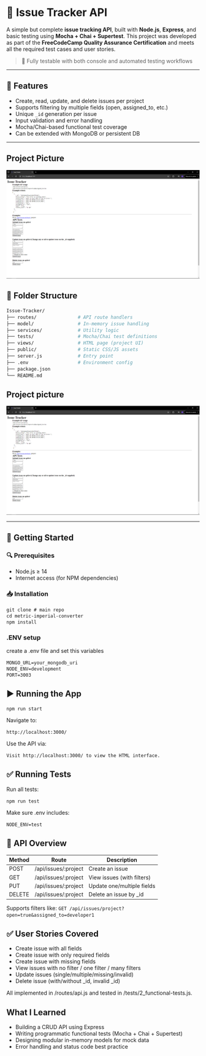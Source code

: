 # 🐞 Issue Tracker API

A simple but complete **issue tracking API**, built with **Node.js**, **Express**, and basic testing using **Mocha + Chai + Supertest**. This project was developed as part of the **FreeCodeCamp Quality Assurance Certification** and meets all the required test cases and user stories.

> 🎯 Fully testable with both console and automated testing workflows

---

## 🚀 Features

- Create, read, update, and delete issues per project
- Supports filtering by multiple fields (open, assigned_to, etc.)
- Unique `_id` generation per issue
- Input validation and error handling
- Mocha/Chai-based functional test coverage
- Can be extended with MongoDB or persistent DB

---

## Project Picture

![picture](./readme/Capture.PNG)

## 📁 Folder Structure

```bash
Issue-Tracker/
├── routes/               # API route handlers
├── model/                # In-memory issue handling
├── services/             # Utility logic
├── tests/                # Mocha/Chai test definitions
├── views/                # HTML page (project UI)
├── public/               # Static CSS/JS assets
├── server.js             # Entry point
├── .env                  # Environment config
├── package.json
└── README.md
```

## Project picture

 <img src='./readme/Capture.PNG' alt="Screenshot of the project"/>

---

## 🚀 Getting Started

### 🔍 Prerequisites

- Node.js ≥ 14
- Internet access (for NPM dependencies)

### 📥 Installation

```
git clone # main repo
cd metric-imperial-converter
npm install
```

### .ENV setup

create a .env file and set this variables

```
MONGO_URL=your_mongodb_uri
NODE_ENV=development
PORT=3003
```

## ▶️ Running the App

```
npm run start
```

Navigate to:

```
http://localhost:3000/
```

Use the API via:

```
Visit http://localhost:3000/ to view the HTML interface.
```

## ✅ Running Tests

Run all tests:

```
npm run test
```

Make sure .env includes:

```
NODE_ENV=test
```

## 📝 API Overview

| Method | Route                | Description                |
| ------ | -------------------- | -------------------------- |
| POST   | /api/issues/:project | Create an issue            |
| GET    | /api/issues/:project | View issues (with filters) |
| PUT    | /api/issues/:project | Update one/multiple fields |
| DELETE | /api/issues/:project | Delete an issue by \_id    |

Supports filters like:
`GET /api/issues/project?open=true&assigned_to=developer1
`

## ✅ User Stories Covered

- Create issue with all fields
- Create issue with only required fields
- Create issue with missing fields
- View issues with no filter / one filter / many filters
- Update issues (single/multiple/missing/invalid)
- Delete issue (with/without \_id, invalid \_id)

All implemented in /routes/api.js and tested in /tests/2_functional-tests.js.

## What I Learned

- Building a CRUD API using Express
- Writing programmatic functional tests (Mocha + Chai + Supertest)
- Designing modular in-memory models for mock data
- Error handling and status code best practice
